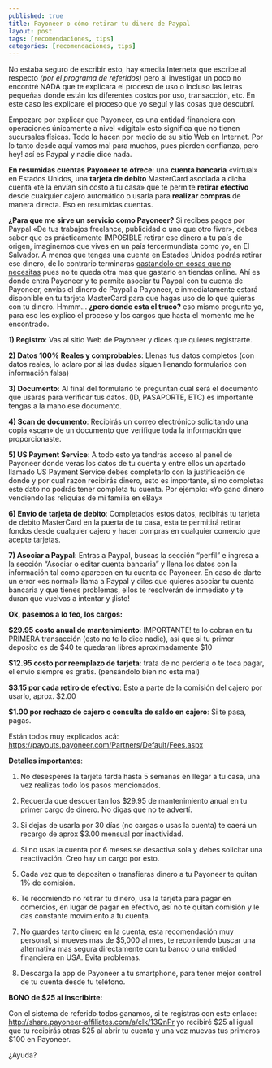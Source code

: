 ```yaml
---
published: true
title: Payoneer o cómo retirar tu dinero de Paypal
layout: post
tags: [recomendaciones, tips]
categories: [recomendaciones, tips]
---
```

No estaba seguro de escribir esto, hay «media Internet» que escribe al respecto *(por el programa de referidos)* pero al investigar un poco no encontré NADA que te explicara el proceso de uso o incluso las letras pequeñas donde están los diferentes costos por uso, transacción, etc. En este caso les explicare el proceso que yo seguí y las cosas que descubrí.

Empezare por explicar que Payoneer, es una entidad financiera con operaciones únicamente a nivel «digital» esto significa que no tienen sucursales físicas. Todo lo hacen por medio de su sitio Web en Internet. Por lo tanto desde aquí vamos mal para muchos, pues pierden confianza, pero hey! así es Paypal y nadie dice nada.

**En resumidas cuentas Payoneer te ofrece**: una **cuenta bancaria** «virtual» en Estados Unidos, una **tarjeta de debito** MasterCard asociada a dicha cuenta «te la envían sin costo a tu casa» que te permite **retirar efectivo** desde cualquier cajero automático o usarla para **realizar compras** de manera directa. Eso en resumidas cuentas.

**¿Para que me sirve un servicio como Payoneer?** Si recibes pagos por Paypal «De tus trabajos freelance, publicidad o uno que otro fiver», debes saber que es prácticamente IMPOSIBLE retirar ese dinero a tu país de origen, imaginemos que vives en un país tercermundista como yo, en El Salvador. A menos que tengas una cuenta en Estados Unidos podrás retirar ese dinero, de lo contrario terminaras [gastandolo en cosas que no necesitas](http://tecyonki.com/regalos-digitales/) pues no te queda otra mas que gastarlo en tiendas online. Ahí es donde entra Payoneer y te permite asociar tu Paypal con tu cuenta de Payoneer, envías el dinero de Paypal a Payoneer, e inmediatamente estará disponible en tu tarjeta MasterCard para que hagas uso de lo que quieras con tu dinero. Hmmm… **¿pero donde esta el truco?** eso mismo pregunte yo, para eso les explico el proceso y los cargos que hasta el momento me he encontrado.

**1) Registro**: Vas al sitio Web de Payoneer y dices que quieres registrarte.

**2) Datos 100% Reales y comprobables**: Llenas tus datos completos (con datos reales, lo aclaro por si las dudas siguen llenando formularios con información falsa)

**3) Documento**: Al final del formulario te preguntan cual será el documento que usaras para verificar tus datos. (ID, PASAPORTE, ETC) es importante tengas a la mano ese documento.

**4) Scan de documento**: Recibirás un correo electrónico solicitando una copia «scan» de un documento que verifique toda la información que proporcionaste.

**5) US Payment Service**: A todo esto ya tendrás acceso al panel de Payoneer donde veras los datos de tu cuenta y entre ellos un apartado llamado US Payment Service debes completarlo con la justificación de donde y por cual razón recibirás dinero, esto es importante, si no completas este dato no podrás tener completa tu cuenta. Por ejemplo: «Yo gano dinero vendiendo las reliquias de mi familia en eBay»

**6) Envío de tarjeta de debito**: Completados estos datos, recibirás tu tarjeta de debito MasterCard en la puerta de tu casa, esta te permitirá retirar fondos desde cualquier cajero y hacer compras en cualquier comercio que acepte tarjetas.

**7) Asociar a Paypal**: Entras a Paypal, buscas la sección “perfil” e ingresa a la sección “Asociar o editar cuenta bancaria” y llena los datos con la información tal como aparecen en tu cuenta de Payoneer. En caso de darte un error «es normal» llama a Paypal y diles que quieres asociar tu cuenta bancaria y que tienes problemas, ellos te resolverán de inmediato y te duran que vuelvas a intentar y ¡listo!

**Ok, pasemos a lo feo, los cargos:**

**$29.95 costo anual de mantenimiento**: IMPORTANTE! te lo cobran en tu PRIMERA transacción (esto no te lo dice nadie), así que si tu primer deposito es de $40 te quedaran libres aproximadamente $10

**$12.95 costo por reemplazo de tarjeta**: trata de no perderla o te toca pagar, el envío siempre es gratis. (pensándolo bien no esta mal)

**$3.15 por cada retiro de efectivo**: Esto a parte de la comisión del cajero por usarlo, aprox. $2.00

**$1.00 por rechazo de cajero o consulta de saldo en cajero**: Si te pasa, pagas.

Están todos muy explicados acá: https://payouts.payoneer.com/Partners/Default/Fees.aspx 

**Detalles importantes**:

1) No desesperes la tarjeta tarda hasta 5 semanas en llegar a tu casa, una vez realizas todo los pasos mencionados.

2) Recuerda que descuentan los $29.95 de mantenimiento anual en tu primer cargo de dinero. No digas que no te advertí.

3) Si dejas de usarla por 30 días (no cargas o usas la cuenta) te caerá un recargo de aprox $3.00 mensual por inactividad.

4) Si no usas la cuenta por 6 meses se desactiva sola y debes solicitar una reactivación. Creo hay un cargo por esto.

5) Cada vez que te depositen o transfieras dinero a tu Payoneer te quitan 1% de comisión.

6) Te recomiendo no retirar tu dinero, usa la tarjeta para pagar en comercios, en lugar de pagar en efectivo, así no te quitan comisión y le das constante movimiento a tu cuenta.

7) No guardes tanto dinero en la cuenta, esta recomendación muy personal, si mueves mas de $5,000 al mes, te recomiendo buscar una alternativa mas segura directamente con tu banco o una entidad financiera en USA. Evita problemas.

8) Descarga la app de Payoneer a tu smartphone, para tener mejor control de tu cuenta desde tu teléfono.


**BONO de $25 al inscribirte:**

Con el sistema de referido todos ganamos, si te registras con este enlace: http://share.payoneer-affiliates.com/a/clk/13QnPr yo recibiré $25 al igual que tu recibirás otras $25 al abrir tu cuenta y una vez muevas tus primeros $100 en Payoneer.

¿Ayuda?